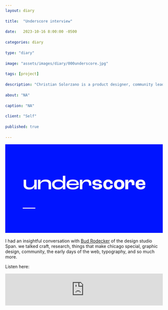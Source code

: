 ```yaml
---
layout: diary

title:  "Underscore interview"

date:   2023-10-16 8:00:00 -0500

categories: diary

type: "diary"

image: "assets/images/diary/000underscore.jpg"

tags: [project]

description: "Christian Solorzano is a product designer, community leader, educator, and podcast host."

about: "NA"

caption: "NA"

client: "Self"

published: true

---
```

<img src="/assets/images/diary/000underscore.jpg">

I had an insightful conversation with [Bud Rodecker](https://span.studio/about/bud-rodecker) of the design studio 
Span. we talked craft, research, things that 
make chicago special, graphic design, community, the early days of the web, typography, and so much more.

Listen here:
<iframe src="https://podcasters.spotify.com/pod/show/chicagographicdesignclub/embed/episodes/039--BUD-RODECKER
-e2akebj/a-aafve5k" height="102px" width="100%" frameborder="0" scrolling="no"></iframe>